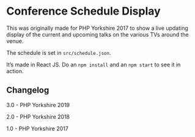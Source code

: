 # Conference Schedule Display

This was originally made for PHP Yorkshire 2017 to show a live updating display of the current and upcoming talks on the various TVs around the venue.

The schedule is set in `src/schedule.json`.

It’s made in React JS. Do an `npm install` and an `npm start` to see it in action.

## Changelog

3.0 - PHP Yorkshire 2019

2.0 - PHP Yorkshire 2018

1.0 - PHP Yorkshire 2017
